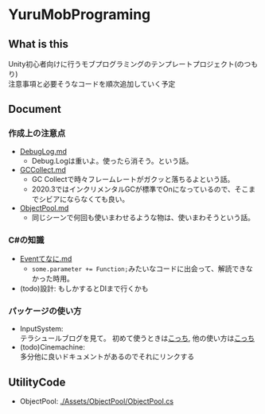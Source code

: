 ﻿# YuruMobPrograming

## What is this

Unity初心者向けに行うモブプログラミングのテンプレートプロジェクト(のつもり)  
注意事項と必要そうなコードを順次追加していく予定

## Document

### 作成上の注意点

- [DebugLog.md](./Assets/Document/DebugLog/DebugLog.md)
  - Debug.Logは重いよ。使ったら消そう。という話。
- [GCCollect.md](./Assets/Document/GCCollect/GCCollect.md)
  - GC Collectで時々フレームレートがガクッと落ちるよという話。
  - 2020.3ではインクリメンタルGCが標準でOnになっているので、そこまでシビアにならなくても良い。
- [ObjectPool.md](./Assets/Document/ObjectPool/ObjectPool.md)
  - 同じシーンで何回も使いまわせるような物は、使いまわそうという話。

### C#の知識

- [Eventてなに.md](./Assets/Document/WhatIsEvent/WhatIsEvent.md)
  - `some.parameter += Function;`みたいなコードに出会って、解読できなかった時用。
- (todo)設計: もしかするとDIまで行くかも

### パッケージの使い方

- InputSystem:  
  テラシュールブログを見て。 初めて使うときは[こっち](http://tsubakit1.hateblo.jp/entry/2019/10/13/143530), 他の使い方は[こっち](http://tsubakit1.hateblo.jp/entry/2019/01/09/001510)
- (todo)Cinemachine:  
  多分他に良いドキュメントがあるのでそれにリンクする

## UtilityCode

- ObjectPool: [./Assets/ObjectPool/ObjectPool.cs](./Assets/ObjectPool/ObjectPool.cs)
